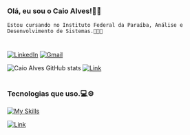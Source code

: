
### Olá, eu sou o Caio Alves!👾👋

    Estou cursando no Instituto Federal da Paraíba, Análise e Desenvolvimento de Sistemas.👨🏻‍💻
#
[![LinkedIn](https://img.shields.io/badge/LinkedIn-0077B5?style=for-the-badge&logo=linkedin&logoColor=white)](www.linkedin.com/in/caio-silva-894701281)
[![Gmail](https://img.shields.io/badge/Gmail-D14836?style=for-the-badge&logo=gmail&logoColor=white)](mailto:caio.silvaalves2002@gmail.com)

![Caio Alves GitHub stats](https://github-readme-stats.vercel.app/api?username=devCaioAlves&show_icons=true&theme=transparent&locale=pt-br)
[![Link](https://media.tenor.com/8SwMyK5qUE4AAAAj/zelda-totk.gif)]()

#

### Tecnologias que uso.💻⚙️
[![My Skills](https://skillicons.dev/icons?i=java,python,js,eclipse,idea,pycharm,html,css,git,github&theme=dark)](https://skillicons.dev)


[![Link](https://camo.githubusercontent.com/bb751c64d9a7d764a4f97f3ac66d6873be83aa7333aa142df19cb75a851959cf/68747470733a2f2f6d656469612e67697068792e636f6d2f6d656469612f59524d62366464377a70725330304a64475a2f67697068792e676966)]()
